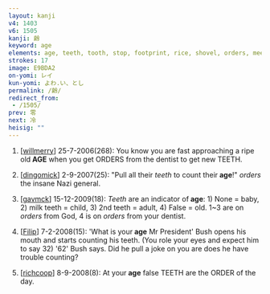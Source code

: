 ```yaml
---
layout: kanji
v4: 1403
v6: 1505
kanji: 齢
keyword: age
elements: age, teeth, tooth, stop, footprint, rice, shovel, orders, meeting, chop-seal, hanko
strokes: 17
image: E9BDA2
on-yomi: レイ
kun-yomi: よわ.い、とし
permalink: /齢/
redirect_from:
 - /1505/
prev: 零
next: 冷
heisig: ""
---
```


1) [<a href="http://kanji.koohii.com/profile/willmerry">willmerry</a>] 25-7-2006(268): You know you are fast approaching a ripe old<strong> AGE</strong> when you get ORDERS from the dentist to get new TEETH.

2) [<a href="http://kanji.koohii.com/profile/dingomick">dingomick</a>] 2-9-2007(25): &quot;Pull all their <em>teeth</em> to count their<strong> age</strong>!&quot; <em>orders</em> the insane Nazi general.

3) [<a href="http://kanji.koohii.com/profile/gavmck">gavmck</a>] 15-12-2009(18): <em>Teeth</em> are an indicator of<strong> age</strong>: 1) None = baby, 2) milk teeth = child, 3) 2nd teeth = adult, 4) False = old. 1~3 are on <em>orders</em> from God, 4 is on <em>orders</em> from your dentist.

4) [<a href="http://kanji.koohii.com/profile/Filip">Filip</a>] 7-2-2008(15): &#039;What is your<strong> age</strong> Mr President&#039; Bush opens his mouth and starts counting his teeth. (You role your eyes and expect him to say 32) &#039;62&#039; Bush says. Did he pull a joke on you are does he have trouble counting?

5) [<a href="http://kanji.koohii.com/profile/richcoop">richcoop</a>] 8-9-2008(8): At your<strong> age</strong> false TEETH are the ORDER of the day.

